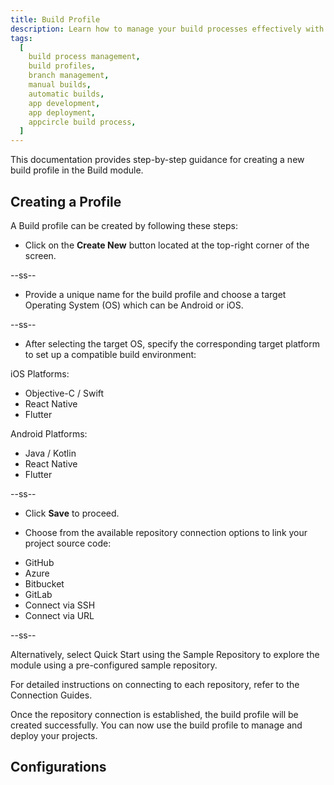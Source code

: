 ```yaml
---
title: Build Profile
description: Learn how to manage your build processes effectively with Appcircle. Optimize your build configurations, manage branches, and automate your build pipeline for efficient app development.
tags:
  [
    build process management,
    build profiles,
    branch management,
    manual builds,
    automatic builds,
    app development,
    app deployment,
    appcircle build process,
  ]
---
```


This documentation provides step-by-step guidance for creating a new build profile in the Build module.

## Creating a Profile

A Build profile can be created by following these steps: 

- Click on the **Create New** button located at the top-right corner of the screen.

--ss--

- Provide a unique name for the build profile and choose a target Operating System (OS) which can be Android or iOS.

--ss--

- After selecting the target OS, specify the corresponding target platform to set up a compatible build environment:

iOS Platforms:
* Objective-C / Swift
* React Native
* Flutter

Android Platforms:
* Java / Kotlin
* React Native
* Flutter

--ss--

- Click **Save** to proceed.

- Choose from the available repository connection options to link your project source code:

* GitHub
* Azure
* Bitbucket
* GitLab
* Connect via SSH
* Connect via URL

--ss--

Alternatively, select Quick Start using the Sample Repository to explore the module using a pre-configured sample repository.

For detailed instructions on connecting to each repository, refer to the Connection Guides.

Once the repository connection is established, the build profile will be created successfully. You can now use the build profile to manage and deploy your projects.

## Configurations










<!-- Master the management of your build profiles in Appcircle with the following features: -->

<!-- - [**Profile Configuration**](/build/build-process-management/build-profile-configuration): Set up and manage the configurations for your build profiles. This involves specifying the settings that control the build process for each app version. -->

<!-- - [**Branch Management**](/build/build-process-management/build-profile-branch-operations): Organize and handle different code branches within your repository. This section allows you to manage which branches are built and when. -->

<!-- - [**Manual and Automatic Builds**](/build/build-process-management/build-manually-or-with-triggers): Control how and when your builds are triggered. Opt for manual builds for greater control, or set up automatic builds to streamline your development pipeline whenever changes are pushed to your branches. -->